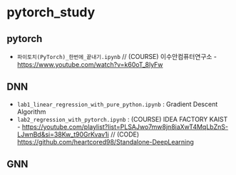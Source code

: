 # pytorch_study

## pytorch
* `파이토치(PyTorch)_한번에_끝내기.ipynb` //
(COURSE) 이수안컴퓨터연구소 - https://www.youtube.com/watch?v=k60oT_8lyFw

## DNN
* `lab1_linear_regression_with_pure_python.ipynb` : Gradient Descent Algorithm
* `lab2_regression_with_pytorch.ipynb` : 
(COURSE) IDEA FACTORY KAIST - https://youtube.com/playlist?list=PLSAJwo7mw8jn8iaXwT4MqLbZnS-LJwnBd&si=38Kw_t90GrKvav1i //
(CODE) https://github.com/heartcored98/Standalone-DeepLearning

## GNN